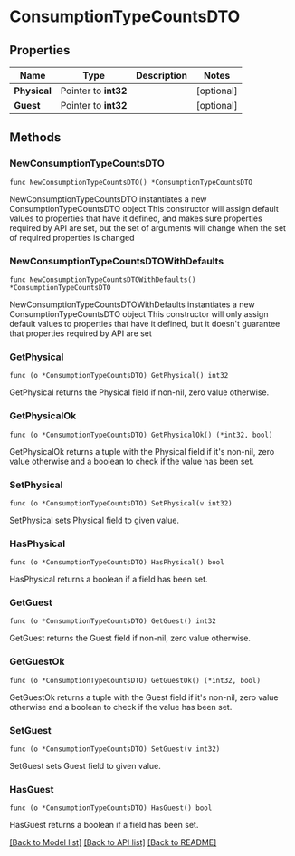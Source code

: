 # ConsumptionTypeCountsDTO

## Properties

Name | Type | Description | Notes
------------ | ------------- | ------------- | -------------
**Physical** | Pointer to **int32** |  | [optional] 
**Guest** | Pointer to **int32** |  | [optional] 

## Methods

### NewConsumptionTypeCountsDTO

`func NewConsumptionTypeCountsDTO() *ConsumptionTypeCountsDTO`

NewConsumptionTypeCountsDTO instantiates a new ConsumptionTypeCountsDTO object
This constructor will assign default values to properties that have it defined,
and makes sure properties required by API are set, but the set of arguments
will change when the set of required properties is changed

### NewConsumptionTypeCountsDTOWithDefaults

`func NewConsumptionTypeCountsDTOWithDefaults() *ConsumptionTypeCountsDTO`

NewConsumptionTypeCountsDTOWithDefaults instantiates a new ConsumptionTypeCountsDTO object
This constructor will only assign default values to properties that have it defined,
but it doesn't guarantee that properties required by API are set

### GetPhysical

`func (o *ConsumptionTypeCountsDTO) GetPhysical() int32`

GetPhysical returns the Physical field if non-nil, zero value otherwise.

### GetPhysicalOk

`func (o *ConsumptionTypeCountsDTO) GetPhysicalOk() (*int32, bool)`

GetPhysicalOk returns a tuple with the Physical field if it's non-nil, zero value otherwise
and a boolean to check if the value has been set.

### SetPhysical

`func (o *ConsumptionTypeCountsDTO) SetPhysical(v int32)`

SetPhysical sets Physical field to given value.

### HasPhysical

`func (o *ConsumptionTypeCountsDTO) HasPhysical() bool`

HasPhysical returns a boolean if a field has been set.

### GetGuest

`func (o *ConsumptionTypeCountsDTO) GetGuest() int32`

GetGuest returns the Guest field if non-nil, zero value otherwise.

### GetGuestOk

`func (o *ConsumptionTypeCountsDTO) GetGuestOk() (*int32, bool)`

GetGuestOk returns a tuple with the Guest field if it's non-nil, zero value otherwise
and a boolean to check if the value has been set.

### SetGuest

`func (o *ConsumptionTypeCountsDTO) SetGuest(v int32)`

SetGuest sets Guest field to given value.

### HasGuest

`func (o *ConsumptionTypeCountsDTO) HasGuest() bool`

HasGuest returns a boolean if a field has been set.


[[Back to Model list]](../README.md#documentation-for-models) [[Back to API list]](../README.md#documentation-for-api-endpoints) [[Back to README]](../README.md)


